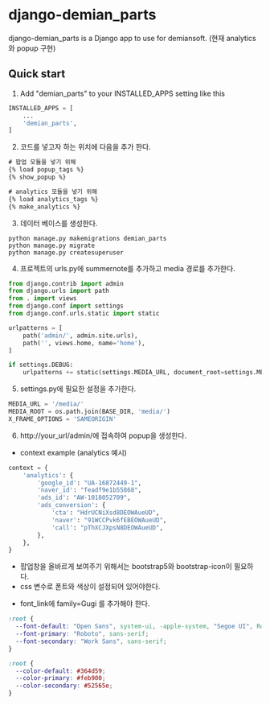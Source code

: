 django-demian_parts
==========

django-demian_parts is a Django app to use for demiansoft. 
(현재 analytics와 popup 구현)

Quick start
------------

1. Add "demian_parts" to your INSTALLED_APPS setting like this
```python
INSTALLED_APPS = [
    ...
    'demian_parts',
]
```

2. 코드를 넣고자 하는 위치에 다음을 추가 한다.
```html
# 팝업 모듈을 넣기 위해
{% load popup_tags %}
{% show_popup %}

# analytics 모듈을 넣기 위해
{% load analytics_tags %}
{% make_analytics %}
```

3. 데이터 베이스를 생성한다.
```commandline
python manage.py makemigrations demian_parts
python manage.py migrate
python manage.py createsuperuser
```

4. 프로젝트의 urls.py에 summernote를 추가하고 media 경로를 추가한다.
```python
from django.contrib import admin
from django.urls import path
from . import views
from django.conf import settings
from django.conf.urls.static import static

urlpatterns = [
    path('admin/', admin.site.urls),
    path('', views.home, name='home'),
]

if settings.DEBUG:
    urlpatterns += static(settings.MEDIA_URL, document_root=settings.MEDIA_ROOT)
```

5. settings.py에 필요한 설정을 추가한다.
```python
MEDIA_URL = '/media/'
MEDIA_ROOT = os.path.join(BASE_DIR, 'media/')
X_FRAME_OPTIONS = 'SAMEORIGIN'
```

6. http://your_url/admin/에 접속하여 popup을 생성한다.

* context example (analytics 예시)
```python
context = {
    'analytics': {
        'google_id': "UA-16872449-1",
        'naver_id': "feadf9e1b55868",
        'ads_id': "AW-1018052709",
        'ads_conversion': {
            'cta': "HdrUCNiXsd8DEOWAueUD",
            'naver': "91WCCPvk6fEBEOWAueUD",
            'call': "pThXCJXpsN8DEOWAueUD",
        },
    },
}
```

* 팝업창을 올바르게 보여주기 위해서는 bootstrap5와 bootstrap-icon이 필요하다.
* css 변수로 폰트와 색상이 설정되어 있어야한다.
- font_link에 family=Gugi 를 추가해야 한다. 
```css
:root {
  --font-default: "Open Sans", system-ui, -apple-system, "Segoe UI", Roboto, "Helvetica Neue", Arial, "Noto Sans", "Liberation Sans", sans-serif, "Apple Color Emoji", "Segoe UI Emoji", "Segoe UI Symbol", "Noto Color Emoji";
  --font-primary: "Roboto", sans-serif;
  --font-secondary: "Work Sans", sans-serif;
}

:root {
  --color-default: #364d59;
  --color-primary: #feb900;
  --color-secondary: #52565e;
} 
```
